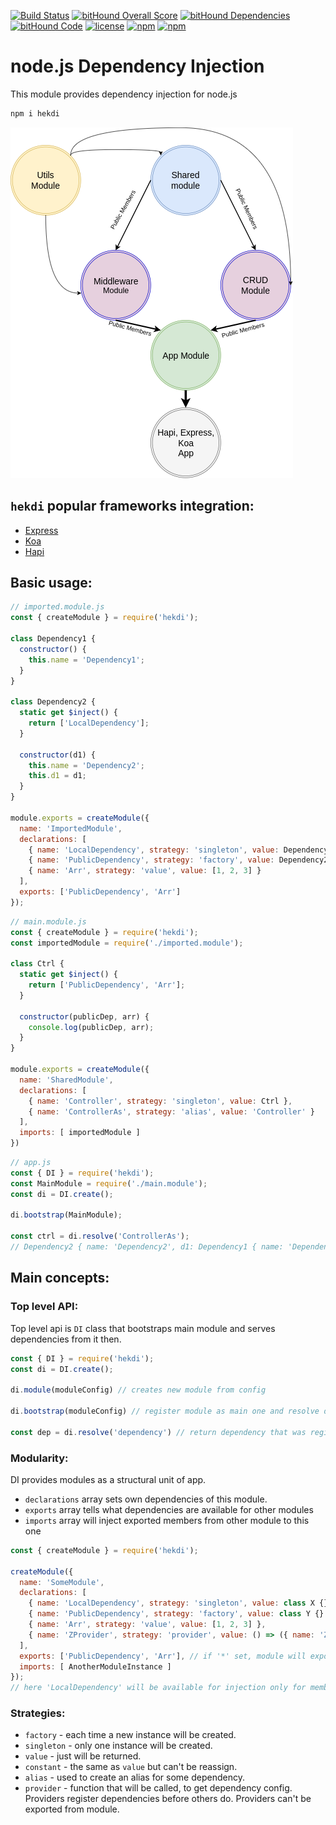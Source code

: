 [![Build Status](https://travis-ci.org/IvanProdaiko94/hekdi.svg?branch=master)](https://travis-ci.org/IvanProdaiko94/hekdi)
[![bitHound Overall Score](https://www.bithound.io/github/IvanProdaiko94/hekdi/badges/score.svg)](https://www.bithound.io/github/IvanProdaiko94/hekdi)
[![bitHound Dependencies](https://www.bithound.io/github/IvanProdaiko94/hekdi/badges/dependencies.svg)](https://www.bithound.io/github/IvanProdaiko94/hekdi/master/dependencies/npm)
[![bitHound Code](https://www.bithound.io/github/IvanProdaiko94/hekdi/badges/code.svg)](https://www.bithound.io/github/IvanProdaiko94/hekdi)
[![license](https://img.shields.io/github/license/mashape/apistatus.svg)]()
[![npm](https://img.shields.io/npm/dm/hekdi.svg)](https://www.npmjs.com/package/hekdi)
[![npm](https://img.shields.io/npm/dt/hekdi.svg)](https://www.npmjs.com/package/hekdi)


# node.js Dependency Injection
This module provides dependency injection for node.js

```bash
npm i hekdi
```

![App Example](assets/draw.png)

## `hekdi` popular frameworks integration:

- [Express](./docs/express.md) 
- [Koa](./docs/koa.md) 
- [Hapi](./docs/hapi.md)

## Basic usage:

```javascript
// imported.module.js
const { createModule } = require('hekdi');

class Dependency1 {
  constructor() {
    this.name = 'Dependency1';
  }
}

class Dependency2 {
  static get $inject() {
    return ['LocalDependency'];
  }

  constructor(d1) {
    this.name = 'Dependency2';
    this.d1 = d1;
  }
}

module.exports = createModule({
  name: 'ImportedModule',
  declarations: [
    { name: 'LocalDependency', strategy: 'singleton', value: Dependency1 },
    { name: 'PublicDependency', strategy: 'factory', value: Dependency2 },
    { name: 'Arr', strategy: 'value', value: [1, 2, 3] }
  ],
  exports: ['PublicDependency', 'Arr']
});
```

```javascript
// main.module.js
const { createModule } = require('hekdi');
const importedModule = require('./imported.module');

class Ctrl {
  static get $inject() {
    return ['PublicDependency', 'Arr'];
  }

  constructor(publicDep, arr) {
    console.log(publicDep, arr);
  }
}

module.exports = createModule({
  name: 'SharedModule',
  declarations: [
    { name: 'Controller', strategy: 'singleton', value: Ctrl },
    { name: 'ControllerAs', strategy: 'alias', value: 'Controller' }
  ],
  imports: [ importedModule ]
})
```

```javascript
// app.js
const { DI } = require('hekdi');
const MainModule = require('./main.module');
const di = DI.create();

di.bootstrap(MainModule);

const ctrl = di.resolve('ControllerAs');
// Dependency2 { name: 'Dependency2', d1: Dependency1 { name: 'Dependency1' } } [ 1, 2, 3 ]
```

## Main concepts:

### Top level API:
Top level api is `DI` class that bootstraps main module and serves dependencies from it then.

```javascript
const { DI } = require('hekdi');
const di = DI.create();

di.module(moduleConfig) // creates new module from config

di.bootstrap(moduleConfig) // register module as main one and resolve dependencies from it

const dep = di.resolve('dependency') // return dependency that was registered to bootstrapped module according to its strategy
```

### Modularity:

DI provides modules as a structural unit of app.
- `declarations` array sets own dependencies of this module.
- `exports` array tells what dependencies are available for other modules
- `imports` array will inject exported members from other module to this one

```javascript
const { createModule } = require('hekdi');

createModule({
  name: 'SomeModule',
  declarations: [
    { name: 'LocalDependency', strategy: 'singleton', value: class X {} },
    { name: 'PublicDependency', strategy: 'factory', value: class Y {} },
    { name: 'Arr', strategy: 'value', value: [1, 2, 3] },
    { name: 'ZProvider', strategy: 'provider', value: () => ({ name: 'Z', strategy: 'factory', value: class Z {} })}
  ],
  exports: ['PublicDependency', 'Arr'], // if '*' set, module will export all of the dependencies including imported 
  imports: [ AnotherModuleInstance ]
});
// here 'LocalDependency' will be available for injection only for members of this module. 
```

### Strategies:
- `factory` - each time a new instance will be created.
- `singleton` - only one instance will be created.
- `value` - just will be returned.
- `constant` - the same as `value` but can't be reassign.
- `alias` - used to create an alias for some dependency.
- `provider` - function that will be called, to get dependency config. 
Providers register dependencies before others do. Providers can't be exported from module.